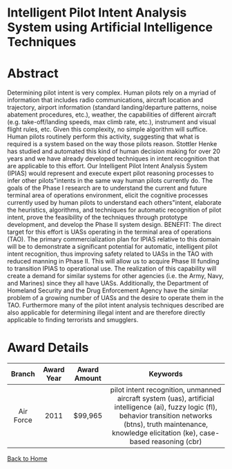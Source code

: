 
Intelligent Pilot Intent Analysis System using Artificial Intelligence Techniques
=================================================================================

# Abstract


Determining pilot intent is very complex.  Human pilots rely on a myriad of information that includes radio communications, aircraft location and trajectory, airport information (standard landing/departure patterns, noise abatement procedures, etc.), weather, the capabilities of different aircraft (e.g. take-off/landing speeds, max climb rate, etc.), instrument and visual flight rules, etc.  Given this complexity, no simple algorithm will suffice.   Human pilots routinely perform this activity, suggesting that what is required is a system based on the way those pilots reason.  Stottler Henke has studied and automated this kind of human decision making for over 20 years and we have already developed techniques in intent recognition that are applicable to this effort.  Our Intelligent Pilot Intent Analysis System (IPIAS) would represent and execute expert pilot reasoning processes to infer other pilots"intents in the same way human pilots currently do.    The goals of the Phase I research are to understand the current and future terminal area of operations environment, elicit the cognitive processes currently used by human pilots to understand each others"intent, elaborate the heuristics, algorithms, and techniques for automatic recognition of pilot intent, prove the feasibility of the techniques through prototype development, and develop the Phase II system design.    BENEFIT:  The direct target for this effort is UASs operating in the terminal area of operations (TAO).  The primary commercialization plan for IPIAS relative to this domain will be to demonstrate a significant potential for automatic, intelligent pilot intent recognition, thus improving safety related to UASs in the TAO with reduced manning in Phase II.  This will allow us to acquire Phase III funding to transition IPIAS to operational use.  The realization of this capability will create a demand for similar systems for other agencies (i.e. the Army, Navy, and Marines) since they all have UASs.  Additionally, the Department of Homeland Security and the Drug Enforcement Agency have the similar problem of a growing number of UASs and the desire to operate them in the TAO.  Furthermore many of the pilot intent analysis techniques described are also applicable for determining illegal intent and are therefore directly applicable to finding terrorists and smugglers.  

# Award Details

|Branch|Award Year|Award Amount|Keywords|
| :---: | :---: | :---: | :---: |
|Air Force|2011|$99,965|pilot intent recognition, unmanned aircraft system (uas), artificial intelligence (ai), fuzzy logic (fl), behavior transition networks (btns), truth maintenance, knowledge elicitation (ke), case-based reasoning (cbr)|
  
  


[Back to Home](https://github.com/chrischow/dod_sbir_awards/DJ/#1337)